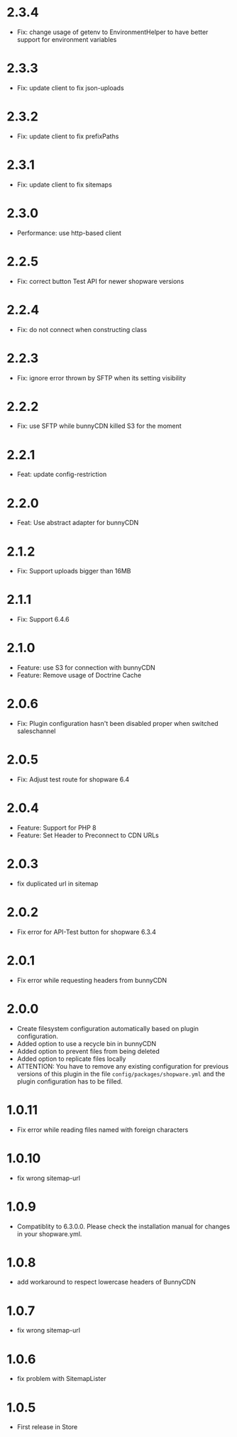 # 2.3.4

* Fix: change usage of getenv to EnvironmentHelper to have better support for environment variables

# 2.3.3

* Fix: update client to fix json-uploads

# 2.3.2

* Fix: update client to fix prefixPaths

# 2.3.1

* Fix: update client to fix sitemaps

# 2.3.0

* Performance: use http-based client

# 2.2.5

* Fix: correct button Test API for newer shopware versions

# 2.2.4

* Fix: do not connect when constructing class

# 2.2.3

* Fix: ignore error thrown by SFTP when its setting visibility

# 2.2.2

* Fix: use SFTP while bunnyCDN killed S3 for the moment

# 2.2.1

* Feat: update config-restriction

# 2.2.0

* Feat: Use abstract adapter for bunnyCDN

# 2.1.2

* Fix: Support uploads bigger than 16MB

# 2.1.1

* Fix: Support 6.4.6

# 2.1.0

* Feature: use S3 for connection with bunnyCDN
* Feature: Remove usage of Doctrine Cache

# 2.0.6

* Fix: Plugin configuration hasn't been disabled proper when switched saleschannel

# 2.0.5

* Fix: Adjust test route for shopware 6.4

# 2.0.4

* Feature: Support for PHP 8
* Feature: Set Header to Preconnect to CDN URLs

# 2.0.3

* fix duplicated url in sitemap

# 2.0.2

* Fix error for API-Test button for shopware 6.3.4

# 2.0.1

* Fix error while requesting headers from bunnyCDN

# 2.0.0

* Create filesystem configuration automatically based on plugin configuration.
* Added option to use a recycle bin in bunnyCDN
* Added option to prevent files from being deleted
* Added option to replicate files locally
* ATTENTION: You have to remove any existing configuration for previous versions of this plugin in the file `config/packages/shopware.yml` and the plugin configuration has to be filled.

# 1.0.11

* Fix error while reading files named with foreign characters

# 1.0.10

* fix wrong sitemap-url

# 1.0.9

* Compatiblity to 6.3.0.0. Please check the installation manual for changes in your shopware.yml.

# 1.0.8

* add workaround to respect lowercase headers of BunnyCDN

# 1.0.7

* fix wrong sitemap-url

# 1.0.6

* fix problem with SitemapLister

# 1.0.5

* First release in Store
